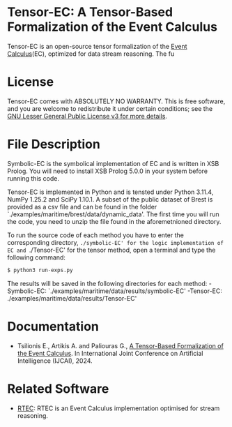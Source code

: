 # Tensor-EC: A Tensor-Based Formalization of the Event Calculus

Tensor-EC is an open-source tensor formalization of the [Event Calculus](https://en.wikipedia.org/wiki/Event_calculus)(EC), optimized for data stream reasoning. The fu

# License

Tensor-EC comes with ABSOLUTELY NO WARRANTY. This is free software, and you are welcome to redistribute it under certain conditions; see the [GNU Lesser General Public License v3 for more details](http://www.gnu.org/licenses/lgpl-3.0.html).

# File Description

Symbolic-EC is the symbolical implementation of EC and is written in XSB Prolog. You will need to install XSB Prolog 5.0.0 in your system before running this code.

Tensor-EC is implemented in Python and is tensted under Python 3.11.4, NumPy 1.25.2 and SciPy 1.10.1. A subset of the public dataset of Brest is provided as a csv file and can be found in the folder `./examples/maritime/brest/data/dynamic_data'. The first time you will run the code, you need to unzip the file found in the aforemetnioned directory.

To run the source code of each method you have to enter the corresponding directory, `./symbolic-EC' for the logic implementation of EC and `./Tensor-EC' for the tensor method, open a terminal and type the following command:

```python
$ python3 run-exps.py
```

The results will be saved in the following directories for each method:
-Symbolic-EC: `./examples/maritime/data/results/symbolic-EC'
-Tensor-EC: ./examples/maritime/data/results/Tensor-EC'

# Documentation

- Tsilionis E., Artikis A. and Paliouras G., [A Tensor-Based Formalization of the Event Calculus](https://cer.iit.demokritos.gr/publications/papers/2024/tensor-EC.pdf). In International Joint Conference on Artificial Intelligence (IJCAI), 2024.

# Related Software
- [RTEC](https://github.com/aartikis/RTEC): RTEC is an Event Calculus implementation optimised for stream reasoning.
